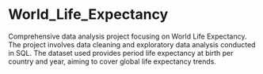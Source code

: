 # World_Life_Expectancy
Comprehensive data analysis project focusing on World Life Expectancy. The project involves data cleaning and exploratory data analysis conducted in SQL. The dataset used provides period life expectancy at birth per country and year, aiming to cover global life expectancy trends.
